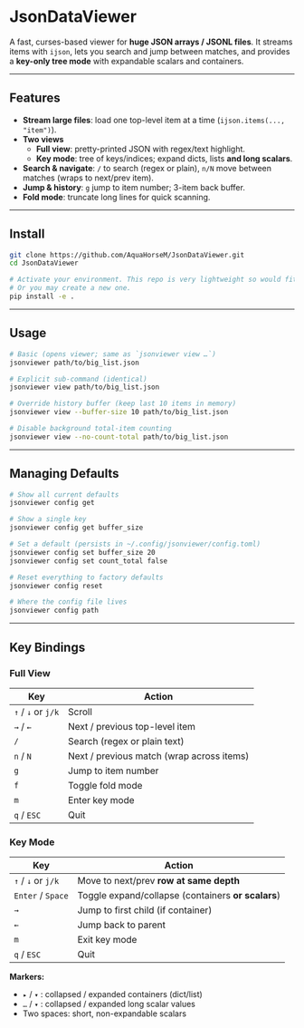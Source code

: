 # JsonDataViewer

A fast, curses-based viewer for **huge JSON arrays / JSONL files**. It streams items with `ijson`, lets you search and jump between matches, and provides a **key-only tree mode** with expandable scalars and containers.

---

## Features

- **Stream large files**: load one top-level item at a time (`ijson.items(..., "item")`).
- **Two views**  
  - **Full view**: pretty-printed JSON with regex/text highlight.  
  - **Key mode**: tree of keys/indices; expand dicts, lists **and long scalars**.
- **Search & navigate**: `/` to search (regex or plain), `n/N` move between matches (wraps to next/prev item).
- **Jump & history**: `g` jump to item number; 3-item back buffer.
- **Fold mode**: truncate long lines for quick scanning.

---

## Install

```bash
git clone https://github.com/AquaHorseM/JsonDataViewer.git
cd JsonDataViewer

# Activate your environment. This repo is very lightweight so would fit in most existing environments.
# Or you may create a new one.
pip install -e .
```

---

## Usage

```bash
# Basic (opens viewer; same as `jsonviewer view …`)
jsonviewer path/to/big_list.json

# Explicit sub‑command (identical)
jsonviewer view path/to/big_list.json

# Override history buffer (keep last 10 items in memory)
jsonviewer view --buffer-size 10 path/to/big_list.json

# Disable background total‑item counting
jsonviewer view --no-count-total path/to/big_list.json
```

---

## Managing Defaults

```bash
# Show all current defaults
jsonviewer config get

# Show a single key
jsonviewer config get buffer_size

# Set a default (persists in ~/.config/jsonviewer/config.toml)
jsonviewer config set buffer_size 20
jsonviewer config set count_total false

# Reset everything to factory defaults
jsonviewer config reset

# Where the config file lives
jsonviewer config path
```

---

## Key Bindings

### Full View

| Key                | Action                                     |
|--------------------|---------------------------------------------|
| `↑` / `↓` or `j/k` | Scroll                                      |
| `→` / `←`          | Next / previous top-level item              |
| `/`                | Search (regex or plain text)                |
| `n` / `N`          | Next / previous match (wrap across items)   |
| `g`                | Jump to item number                         |
| `f`                | Toggle fold mode                            |
| `m`                | Enter key mode                              |
| `q` / `ESC`        | Quit                                        |

### Key Mode

| Key                    | Action                                             |
|------------------------|----------------------------------------------------|
| `↑` / `↓` or `j/k`     | Move to next/prev **row at same depth**            |
| `Enter` / `Space`      | Toggle expand/collapse (containers **or scalars**) |
| `→`                    | Jump to first child (if container)                 |
| `←`                    | Jump back to parent                                |
| `m`                    | Exit key mode                                      |
| `q` / `ESC`            | Quit                                               |

**Markers:**

- `▸` / `▾` : collapsed / expanded containers (dict/list)  
- `…` / `▾` : collapsed / expanded long scalar values  
- Two spaces: short, non-expandable scalars
